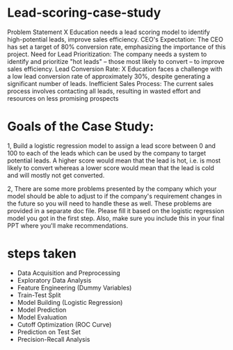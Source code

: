# Lead-scoring-case-study
Problem Statement
X Education needs a lead scoring model to identify high-potential leads, improve sales efficiency.
CEO's Expectation: The CEO has set a target of 80% conversion rate, emphasizing the importance of this project.
Need for Lead Prioritization: The company needs a system to identify and prioritize "hot leads" – those most likely to convert – to improve sales efficiency.
Lead Conversion Rate: X Education faces a challenge with a low lead conversion rate of approximately 30%, despite generating a significant number of leads.
Inefficient Sales Process: The current sales process involves contacting all leads, resulting in wasted effort and resources on less promising prospects

# Goals of the Case Study:
1, Build a logistic regression model to assign a lead score between 0 and 100 to each of the leads which can be used by the company to target potential leads. A higher score would mean that the lead is hot, i.e. is most likely to convert whereas a lower score would mean that the lead is cold and will mostly not get converted.

2, There are some more problems presented by the company which your model should be able to adjust to if the company's requirement changes in the future so you will need to handle these as well. These problems are provided in a separate doc file. Please fill it based on the logistic regression model you got in the first step. Also, make sure you include this in your final PPT where you'll make recommendations.

# steps taken
* Data Acquisition and Preprocessing
* Exploratory Data Analysis
* Feature Engineering (Dummy Variables)
* Train-Test Split
* Model Building (Logistic Regression)
* Model Prediction
* Model Evaluation
* Cutoff Optimization (ROC Curve)
* Prediction on Test Set
* Precision-Recall Analysis
